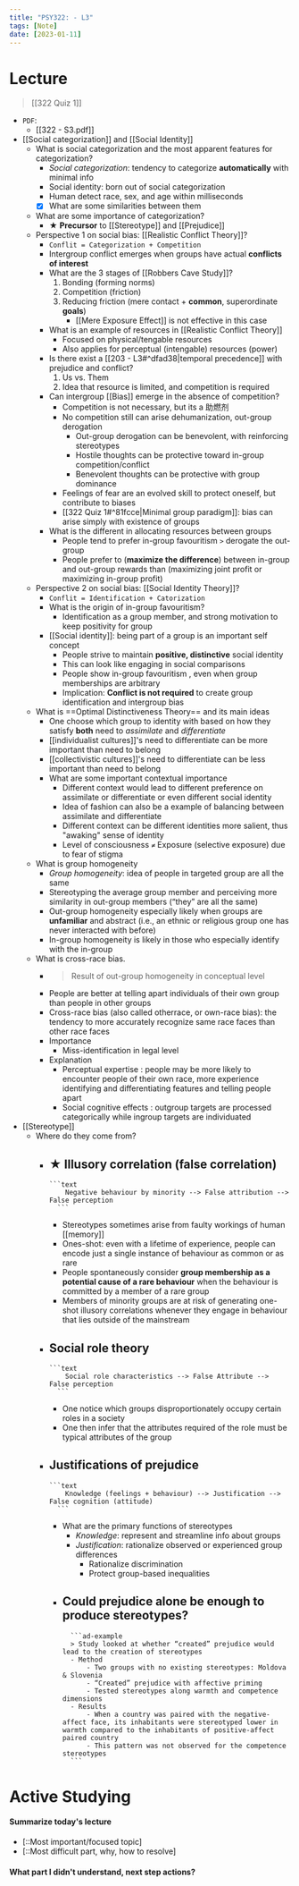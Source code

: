 ```yaml
---
title: "PSY322: - L3"
tags: [Note]
date: [2023-01-11]
---
```


# Lecture

> [[322 Quiz 1]]

- `PDF`: 
    - [[322 - S3.pdf]]
- [[Social categorization]] and [[Social Identity]]
    - What is social categorization and the most apparent features for categorization?
        - *Social categorization*: tendency to categorize **automatically** with minimal info
        - Social identity: born out of social categorization
        - Human detect race, sex, and age within milliseconds
        - [x] What are some similarities between them
    - What are some importance of categorization?
        - ★ **Precursor** to [[Stereotype]] and [[Prejudice]]
    - Perspective 1 on social bias: [[Realistic Conflict Theory]]?
        - `Conflit = Categorization + Competition`
        - Intergroup conflict emerges when groups have actual **conflicts of interest**
        - What are the 3 stages of [[Robbers Cave Study]]?
            1. Bonding (forming norms)
            2. Competition (friction)
            3. Reducing friction (mere contact + **common**, superordinate **goals**)
                - [[Mere Exposure Effect]] is not effective in this case
        - What is an example of resources in [[Realistic Conflict Theory]]
            - Focused on physical/tengable resources
            - Also applies for perceptual (intengable) resources (power)
        - Is there exist a [[203 - L3#^dfad38|temporal precedence]] with prejudice and conflict?
            1. Us vs. Them
            2. Idea that resource is limited, and competition is required
        - Can intergroup [[Bias]] emerge in the absence of competition?
            - Competition is not necessary, but its a 助燃剂
            - No competition still can arise dehumanization, out-group derogation
                - Out-group derogation can be benevolent, with reinforcing stereotypes
                - Hostile thoughts can be protective toward in-group competition/conflict
                - Benevolent thoughts can be protective with group dominance
            - Feelings of fear are an evolved skill to protect oneself, but contribute to biases
            - [[322 Quiz 1#^81fcce|Minimal group paradigm]]: bias can arise simply with existence of groups
        - What is the different in allocating resources between groups
            - People tend to prefer in-group favouritism  `>` derogate the out-group
            - People prefer to (**maximize the difference**) between in-group and out-group rewards than (maximizing joint profit or maximizing in-group profit)
    - Perspective 2 on social bias: [[Social Identity Theory]]?
        - `Conflit = Identification + Catorization`
        - What is the origin of in-group favouritism?
            - Identification as a group member, and strong motivation to keep positivity for group
        - [[Social identity]]: being part of a group is an important self concept
            - People strive to maintain **positive, distinctive** social identity
            - This can look like engaging in social comparisons
            - People show in-group favouritism , even when group memberships are arbitrary
            - Implication: **Conflict is not required** to create group identification and intergroup bias
    - What is ==Optimal Distinctiveness Theory== and its main ideas
        - One choose which group to identity with based on how they satisfy **both** need to *assimilate* and *differentiate*
        - [[individualist cultures]]'s need to differentiate can be more important than need to belong
        - [[collectivistic cultures]]'s need to differentiate can be less important than need to belong
        - What are some important contextual importance
            - Different context would lead to different preference on assimilate or differentiate or even different social identity
            - Idea of fashion can also be a example of balancing between assimilate and differentiate
            - Different context can be different identities more salient, thus "awaking" sense of identity
            - Level of consciousness `≠` Exposure (selective exposure) due to fear of stigma
    - What is group homogeneity
        - *Group homogeneity*: idea of people in targeted group are all the same
        - Stereotyping the average group member and perceiving more similarity in out-group members (“they” are all the same)
        - Out-group homogeneity especially likely when groups are **unfamiliar** and abstract (i.e., an ethnic or religious group one has never interacted with before)
        - In-group homogeneity is likely in those who especially identify with the in-group
    - What is cross-race bias.
        - > Result of out-group homogeneity in conceptual level
        - People are better at telling apart individuals of their own group than people in other groups
        - Cross-race bias (also called otherrace, or own-race bias): the tendency to more accurately recognize same race faces than other race faces
        - Importance
            - Miss-identification in legal level
        - Explanation
            - Perceptual expertise : people may be more likely to encounter people of their own race, more experience identifying and differentiating features and telling people apart
            - Social cognitive effects : outgroup targets are processed categorically while ingroup targets are individuated
- [[Stereotype]]
    - Where do they come from?
        - ★ Illusory correlation (false correlation)
            - 
              ```text
                  Negative behaviour by minority --> False attribution --> False perception
                ```
            - Stereotypes sometimes arise from faulty workings of human [[memory]]
            - Ones-shot: even with a lifetime of experience, people can encode just a single instance of behaviour as common or as rare
            - People spontaneously consider **group membership as a potential cause of a rare behaviour** when the behaviour is committed by a member of a rare group
            - Members of minority groups are at risk of generating one-shot illusory correlations whenever they engage in behaviour that lies outside of the mainstream
        - Social role theory
            - 
              ```text
                  Social role characteristics --> False Attribute --> False perception
                ```
            - One notice which groups disproportionately occupy certain roles in a society
            - One then infer that the attributes required of the role must be typical attributes of the group
        - Justifications of prejudice
            - 
              ```text
                  Knowledge (feelings + behaviour) --> Justification --> False cognition (attitude)
                ```
            - What are the primary functions of stereotypes
                - *Knowledge*: represent and streamline info about groups
                - *Justification*: rationalize observed or experienced group differences
                    - Rationalize discrimination
                    - Protect group-based inequalities
            - Could prejudice alone be enough to produce stereotypes?
                - 
                    ```ad-example
                    > Study looked at whether “created” prejudice would lead to the creation of stereotypes
                    - Method
                        - Two groups with no existing stereotypes: Moldova & Slovenia 
                        - “Created” prejudice with affective priming 
                        - Tested stereotypes along warmth and competence dimensions
                    - Results
                        - When a country was paired with the negative-affect face, its inhabitants were stereotyped lower in warmth compared to the inhabitants of positive-affect paired country
                        - This pattern was not observed for the competence stereotypes
                    ```


# Active Studying

#### Summarize today's lecture

- [::Most important/focused topic] 
- [::Most difficult part, why, how to resolve]


#### What part I didn't understand, next step actions?


